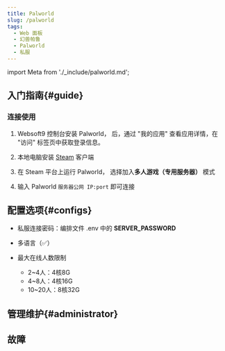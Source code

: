 ```yaml
---
title: Palworld
slug: /palworld
tags:
  - Web 面板
  - 幻兽帕鲁
  - Palworld
  - 私服
---
```


import Meta from './_include/palworld.md';

<Meta name="meta" />

## 入门指南{#guide}

### 连接使用

1. Websoft9 控制台安装 Palworld， 后，通过 "我的应用" 查看应用详情，在 "访问" 标签页中获取登录信息。

2. 本地电脑安装 [Steam](https://store.steampowered.com) 客户端

2. 在 Steam 平台上运行 Palworld， 选择加入**多人游戏（专用服务器）** 模式

3. 输入 Palworld  `服务器公网 IP:port`  即可连接


## 配置选项{#configs}

- 私服连接密码：编排文件 .env 中的 **SERVER_PASSWORD**

- 多语言（✅）

- 最大在线人数限制
    - 2~4人：4核8G
    - 4~8人：4核16G
    - 10~20人：8核32G

## 管理维护{#administrator}


## 故障
